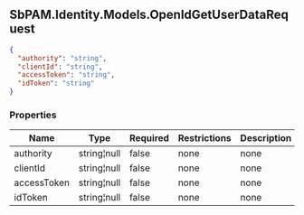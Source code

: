 
<h2 id="tocS_SbPAM.Identity.Models.OpenIdGetUserDataRequest">SbPAM.Identity.Models.OpenIdGetUserDataRequest</h2>

<a id="schemasbpam.identity.models.openidgetuserdatarequest"></a>
<a id="schema_SbPAM.Identity.Models.OpenIdGetUserDataRequest"></a>
<a id="tocSsbpam.identity.models.openidgetuserdatarequest"></a>
<a id="tocssbpam.identity.models.openidgetuserdatarequest"></a>

```json
{
  "authority": "string",
  "clientId": "string",
  "accessToken": "string",
  "idToken": "string"
}

```

### Properties

|Name|Type|Required|Restrictions|Description|
|---|---|---|---|---|
|authority|string¦null|false|none|none|
|clientId|string¦null|false|none|none|
|accessToken|string¦null|false|none|none|
|idToken|string¦null|false|none|none|


